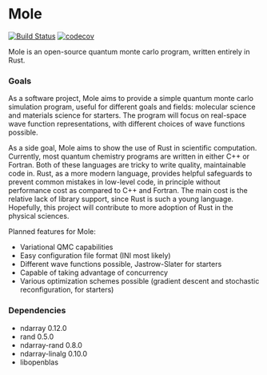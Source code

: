 # Mole

[![Build Status](https://travis-ci.com/Jvanrhijn/Mole.svg?branch=master)](https://travis-ci.com/Jvanrhijn/Mole)
[![codecov](https://codecov.io/gh/Jvanrhijn/mole/branch/master/graph/badge.svg)](https://codecov.io/gh/Jvanrhijn/mole)

Mole is an open-source quantum monte carlo program, written entirely in Rust.

### Goals

As a software project, Mole aims to provide a simple quantum monte carlo simulation 
program, useful for different goals and fields: molecular science and materials
science for starters. The program will focus on real-space wave function representations,
with different choices of wave functions possible.

As a side goal, Mole aims to show the use of Rust in scientific computation. Currently,
most quantum chemistry programs are written in either C++ or Fortran. Both of these languages are
tricky to write quality, maintainable code in. Rust, as a more modern language, provides helpful
safeguards to prevent common mistakes in low-level code, in principle without performance cost as
compared to C++ and Fortran. The main cost is the relative lack of library support, since
Rust is such a young language. Hopefully, this project will contribute to more adoption
of Rust in the physical sciences.

Planned features for Mole:

* Variational QMC capabilities
* Easy configuration file format (INI most likely)
* Different wave functions possible, Jastrow-Slater for starters
* Capable of taking advantage of concurrency
* Various optimization schemes possible (gradient descent and stochastic reconfiguration, for starters)

### Dependencies

* ndarray 0.12.0
* rand 0.5.0
* ndarray-rand 0.8.0
* ndarray-linalg 0.10.0
* libopenblas
